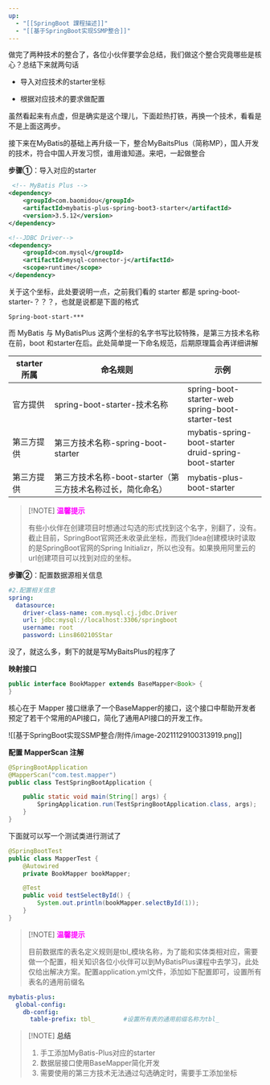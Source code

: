 ```yaml
---
up:
  - "[[SpringBoot 課程描述]]"
  - "[[基于SpringBoot实现SSMP整合]]"
---
```

做完了两种技术的整合了，各位小伙伴要学会总结，我们做这个整合究竟哪些是核心？总结下来就两句话

- 导入对应技术的starter坐标

- 根据对应技术的要求做配置

虽然看起来有点虚，但是确实是这个理儿，下面趁热打铁，再换一个技术，看看是不是上面这两步。

​接下来在MyBatis的基础上再升级一下，整合MyBaitsPlus（简称MP），国人开发的技术，符合中国人开发习惯，谁用谁知道。来吧，一起做整合

**步骤①**：导入对应的starter

```XML
 <!-- MyBatis Plus -->
<dependency>
	<groupId>com.baomidou</groupId>
	<artifactId>mybatis-plus-spring-boot3-starter</artifactId>
	<version>3.5.12</version>
</dependency>

<!--JDBC Driver-->
<dependency>
	<groupId>com.mysql</groupId>
	<artifactId>mysql-connector-j</artifactId>
	<scope>runtime</scope>
</dependency>
```

​关于这个坐标，此处要说明一点，之前我们看的 starter 都是 spring-boot-starter-？？？，也就是说都是下面的格式

```shell
Spring-boot-start-***
```

​而 MyBatis 与 MyBatisPlus 这两个坐标的名字书写比较特殊，是第三方技术名称在前，boot 和starter在后。此处简单提一下命名规范，后期原理篇会再详细讲解

| starter所属 | 命名规则                                 | 示例                                                        |
| --------- | ------------------------------------ | --------------------------------------------------------- |
| 官方提供      | spring-boot-starter-技术名称             | spring-boot-starter-web <br/>spring-boot-starter-test     |
| 第三方提供     | 第三方技术名称-spring-boot-starter          | mybatis-spring-boot-starter<br/>druid-spring-boot-starter |
| 第三方提供     | 第三方技术名称-boot-starter（第三方技术名称过长，简化命名） | mybatis-plus-boot-starter                                 |

> [!NOTE] <font color="#f0f"><b>温馨提示</b></font>
> 
> 有些小伙伴在创建项目时想通过勾选的形式找到这个名字，别翻了，没有。截止目前，SpringBoot官网还未收录此坐标，而我们Idea创建模块时读取的是SpringBoot官网的Spring Initializr，所以也没有。如果换用阿里云的url创建项目可以找到对应的坐标。

**步骤②**：配置数据源相关信息

```yaml
#2.配置相关信息
spring:
  datasource:
    driver-class-name: com.mysql.cj.jdbc.Driver
    url: jdbc:mysql://localhost:3306/springboot
    username: root
    password: Lins860210SStar
```

​没了，就这么多，剩下的就是写MyBaitsPlus的程序了

**映射接口**

```JAVA
public interface BookMapper extends BaseMapper<Book> {  
}
```


核心在于 Mapper 接口继承了一个BaseMapper的接口，这个接口中帮助开发者预定了若干个常用的API接口，简化了通用API接口的开发工作。

![[基于SpringBoot实现SSMP整合/附件/image-20211129100313919.png]]

**配置 MapperScan 注解**

```java
@SpringBootApplication
@MapperScan("com.test.mapper")
public class TestSpringBootApplication {

    public static void main(String[] args) {
        SpringApplication.run(TestSpringBootApplication.class, args);
    }
}
```


​下面就可以写一个测试类进行测试了

```java
@SpringBootTest
public class MapperTest {
    @Autowired
    private BookMapper bookMapper;

    @Test
    public void testSelectById() {
        System.out.println(bookMapper.selectById(1));
    }
}
```

> [!NOTE] <font color="#f0f"><b>温馨提示</b></font>
> 
> 目前数据库的表名定义规则是tbl_模块名称，为了能和实体类相对应，需要做一个配置，相关知识各位小伙伴可以到MyBatisPlus课程中去学习，此处仅给出解决方案。配置application.yml文件，添加如下配置即可，设置所有表名的通用前缀名

```yaml
mybatis-plus:
  global-config:
    db-config:
      table-prefix: tbl_		#设置所有表的通用前缀名称为tbl_
```

> [!NOTE] **总结**
> 
> 1. 手工添加MyBatis-Plus对应的starter
> 2. 数据层接口使用BaseMapper简化开发
> 3. 需要使用的第三方技术无法通过勾选确定时，需要手工添加坐标
 